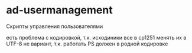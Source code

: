 # ad-usermanagement
Скрипты управления пользователями

есть проблема с кодировкой, т.к. исходиники все в cp1251
менять их в UTF-8 не вариант, т.к. работать PS должен в родной кодировке

